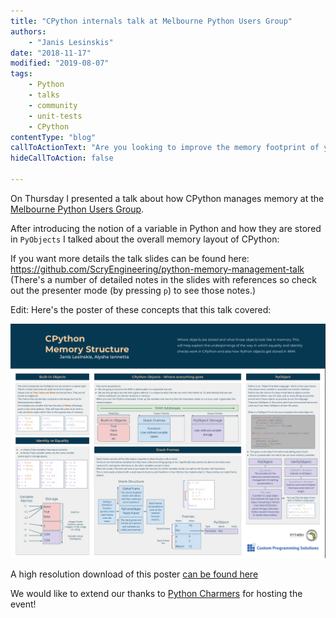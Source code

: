 ```yaml
---
title: "CPython internals talk at Melbourne Python Users Group"
authors:
    - "Janis Lesinskis"
date: "2018-11-17"
modified: "2019-08-07"
tags:
    - Python
    - talks
    - community
    - unit-tests
    - CPython
contentType: "blog"
callToActionText: "Are you looking to improve the memory footprint of your Python programs? Fill in the form below with some details and one of our Python experts will get back to you."
hideCallToAction: false

---
```


On Thursday I presented a talk about how CPython manages memory at the [Melbourne Python Users Group](https://wiki.python.org/moin/MelbournePUG).

After introducing the notion of a variable in Python and how they are stored in `PyObjects` I talked about the overall memory layout of CPython:

If you want more details the talk slides can be found here: <https://github.com/ScryEngineering/python-memory-management-talk>
(There's a number of detailed notes in the slides with references so check out the presenter mode (by pressing `p`) to see those notes.)

Edit: Here's the poster of these concepts that this talk covered:

![CPython memory layout diagram](PyCon2019MemoryManagementPoster.png)

A high resolution download of this poster [can be found here](https://www.lesinskis.com/images/CPythonMemoryStructurePosterJanisLesinskisAlyshaIannetta.pdf)

We would like to extend our thanks to [Python Charmers](https://pythoncharmers.com/) for hosting the event!
